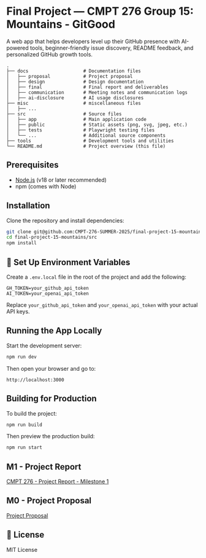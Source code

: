 # Final Project — CMPT 276 Group 15: Mountains - GitGood

A web app that helps developers level up their GitHub presence with AI-powered tools, beginner-friendly issue discovery, README feedback, and personalized GitHub growth tools.
```
.
├── docs                    # Documentation files
│   ├── proposal            # Project proposal
│   ├── design              # Design documentation
│   ├── final               # Final report and deliverables
│   ├── communication       # Meeting notes and communication logs
│   ├── ai-disclosure       # AI usage disclosures
├── misc                    # miscellaneous files
│   ├── ...         
├── src                     # Source files 
│   ├── app                 # Main application code
│   ├── public              # Static assets (png, svg, jpeg, etc.)
│   ├── tests               # Playwright testing files
│   └── ...                 # Additional source components      
├── tools                   # Development tools and utilities
└── README.md               # Project overview (this file)
```
##  Prerequisites

- [Node.js](https://nodejs.org/) (v18 or later recommended)
- npm (comes with Node)

##  Installation

Clone the repository and install dependencies:

```bash
git clone git@github.com:CMPT-276-SUMMER-2025/final-project-15-mountains.git
cd final-project-15-mountains/src
npm install
```
## 🔐 Set Up Environment Variables

Create a `.env.local` file in the root of the project and add the following:

```env
GH_TOKEN=your_github_api_token
AI_TOKEN=your_openai_api_token
```

Replace `your_github_api_token` and `your_openai_api_token` with your actual API keys.
##  Running the App Locally

Start the development server:

```bash
npm run dev
```

Then open your browser and go to:

```
http://localhost:3000
```

##  Building for Production

To build the project:

```bash
npm run build
```

Then preview the production build:

```bash
npm run start
```

## M1 - Project Report
[CMPT 276 - Project Report - Milestone 1](m1.pdf)

## M0 - Project Proposal
[Project Proposal](m0.pdf)
## 📄 License

MIT License
